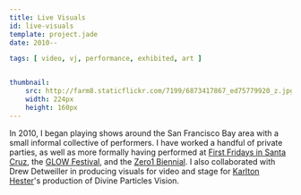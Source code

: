 ```yaml
---
title: Live Visuals
id: live-visuals
template: project.jade
date: 2010--

tags: [ video, vj, performance, exhibited, art ]


thumbnail:
    src: http://farm8.staticflickr.com/7199/6873417867_ed75779920_z.jpg
    width: 224px
    height: 160px
---
```


In 2010, I began playing shows around the San Francisco Bay area with a small informal collective of performers. I have worked a handful of private parties, as well as more formally having performed at [First Fridays in Santa Cruz](http://www.felixkulpa.com/2011_andthentherewaslight.html), the [GLOW Festival](http://www.youtube.com/watch?v=k3rp5W7i7Ho), and the [Zero1 Biennial](http://www.zero1biennial.org/). I also collaborated with Drew Detweiller in producing visuals for video and stage for [Karlton Hester](http://www.drewdetweiler.com/31930/323475/gallery/divine-particles)'s production of Divine Particles Vision.
